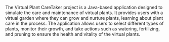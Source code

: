 The Virtual Plant CareTaker project is a Java-based application designed to simulate the care and maintenance of virtual plants. It provides users with a virtual garden where they can grow and nurture plants, learning about plant care in the process. The application allows users to select different types of plants, monitor their growth, and take actions such as watering, fertilizing, and pruning to ensure the health and vitality of the virtual plants.
